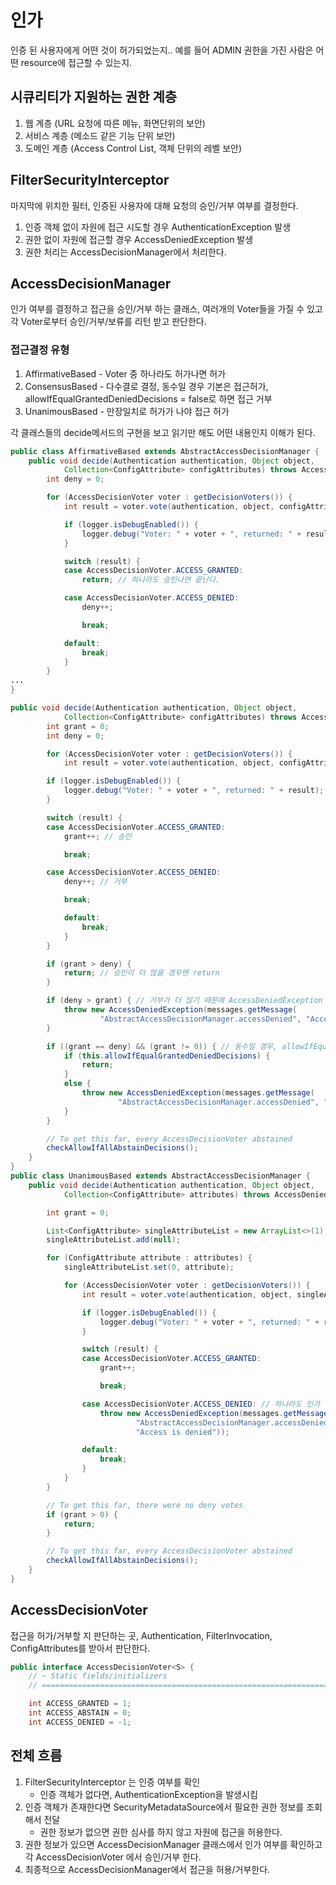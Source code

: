 # 인가

인증 된 사용자에게 어떤 것이 허가되었는지.. 예를 들어 ADMIN 권한을 가진 사람은 어떤 resource에 접근할 수 있는지.

## 시큐리티가 지원하는 권한 계층

1. 웹 계층 (URL 요청에 따른 메뉴, 화면단위의 보안)
2. 서비스 계층 (메소드 같은 기능 단위 보안)
3. 도메인 계층 (Access Control List, 객체 단위의 레벨 보안)

## FilterSecurityInterceptor

마지막에 위치한 필터, 인증된 사용자에 대해 요청의 승인/거부 여부를 결정한다.

1. 인증 객체 없이 자원에 접근 시도할 경우 AuthenticationException 발생
2. 권한 없이 자원에 접근할 경우 AccessDeniedException 발생
3. 권한 처리는 AccessDecisionManager에서 처리한다.

## AccessDecisionManager

인가 여부를 결정하고 접근을 승인/거부 하는 클래스, 여러개의 Voter들을 가질 수 있고 각 Voter로부터 승인/거부/보류를 리턴 받고 판단한다.

### 접근결정 유형

1. AffirmativeBased - Voter 중 하나라도 허가나면 허가
2. ConsensusBased - 다수결로 결정, 동수일 경우 기본은 접근허가, allowIfEqualGrantedDeniedDecisions = false로 하면 접근 거부
3. UnanimousBased - 만장일치로 허가가 나야 접근 허가

각 클래스들의 decide메서드의 구현을 보고 읽기만 해도 어떤 내용인지 이해가 된다.

```java
public class AffirmativeBased extends AbstractAccessDecisionManager {
    public void decide(Authentication authentication, Object object,
            Collection<ConfigAttribute> configAttributes) throws AccessDeniedException {
        int deny = 0;

        for (AccessDecisionVoter voter : getDecisionVoters()) {
            int result = voter.vote(authentication, object, configAttributes);

            if (logger.isDebugEnabled()) {
                logger.debug("Voter: " + voter + ", returned: " + result);
            }

            switch (result) {
            case AccessDecisionVoter.ACCESS_GRANTED:
                return; // 하나라도 승인나면 끝난다.

            case AccessDecisionVoter.ACCESS_DENIED:
                deny++;

                break;

            default:
                break;
            }
        }
...
}

public void decide(Authentication authentication, Object object,
            Collection<ConfigAttribute> configAttributes) throws AccessDeniedException {
        int grant = 0;
        int deny = 0;

        for (AccessDecisionVoter voter : getDecisionVoters()) {
            int result = voter.vote(authentication, object, configAttributes);

        if (logger.isDebugEnabled()) {
            logger.debug("Voter: " + voter + ", returned: " + result);
        }

        switch (result) {
        case AccessDecisionVoter.ACCESS_GRANTED:
            grant++; // 승인

            break;

        case AccessDecisionVoter.ACCESS_DENIED:
            deny++; // 거부

            break;

            default:
                break;
            }
        }

        if (grant > deny) {
            return; // 승인이 더 많을 경우엔 return
        }

        if (deny > grant) { // 거부가 더 많기 때문에 AccessDeniedException 발생
            throw new AccessDeniedException(messages.getMessage(
                    "AbstractAccessDecisionManager.accessDenied", "Access is denied"));
        }

        if ((grant == deny) && (grant != 0)) { // 동수일 경우, allowIfEqualGrantedDeniedDecisions 값에 따라 결정된다.
            if (this.allowIfEqualGrantedDeniedDecisions) {
                return;
            }
            else {
                throw new AccessDeniedException(messages.getMessage(
                        "AbstractAccessDecisionManager.accessDenied", "Access is denied"));
            }
        }

        // To get this far, every AccessDecisionVoter abstained
        checkAllowIfAllAbstainDecisions();
    }
}
public class UnanimousBased extends AbstractAccessDecisionManager {
    public void decide(Authentication authentication, Object object,
            Collection<ConfigAttribute> attributes) throws AccessDeniedException {

        int grant = 0;

        List<ConfigAttribute> singleAttributeList = new ArrayList<>(1);
        singleAttributeList.add(null);

        for (ConfigAttribute attribute : attributes) {
            singleAttributeList.set(0, attribute);

            for (AccessDecisionVoter voter : getDecisionVoters()) {
                int result = voter.vote(authentication, object, singleAttributeList);

                if (logger.isDebugEnabled()) {
                    logger.debug("Voter: " + voter + ", returned: " + result);
                }

                switch (result) {
                case AccessDecisionVoter.ACCESS_GRANTED:
                    grant++;

                    break;

                case AccessDecisionVoter.ACCESS_DENIED: // 하나라도 인가 거부면, AccessDeniedException 발생
                    throw new AccessDeniedException(messages.getMessage(
                            "AbstractAccessDecisionManager.accessDenied",
                            "Access is denied"));

                default:
                    break;
                }
            }
        }

        // To get this far, there were no deny votes
        if (grant > 0) {
            return;
        }

        // To get this far, every AccessDecisionVoter abstained
        checkAllowIfAllAbstainDecisions();
    }
}
```

## AccessDecisionVoter

접근을 허가/거부할 지 판단하는 곳, Authentication, FilterInvocation, ConfigAttributes를 받아서 판단한다.

```java
public interface AccessDecisionVoter<S> {
    // ~ Static fields/initializers
    // =====================================================================================

    int ACCESS_GRANTED = 1;
    int ACCESS_ABSTAIN = 0;
    int ACCESS_DENIED = -1;
```

## 전체 흐름

1. FilterSecurityInterceptor 는 인증 여부를 확인
    - 인증 객체가 없다면, AuthenticationException을 발생시킴
2. 인증 객체가 존재한다면 SecurityMetadataSource에서 필요한 권한 정보를 조회해서 전달
    - 권한 정보가 없으면 권한 심사를 하지 않고 자원에 접근을 허용한다.
3. 권한 정보가 있으면 AccessDecisionManager 클래스에서 인가 여부를 확인하고 각 AccessDecisionVoter 에서 승인/거부 한다.
4. 최종적으로 AccessDecisionManager에서 접근을 허용/거부한다.
